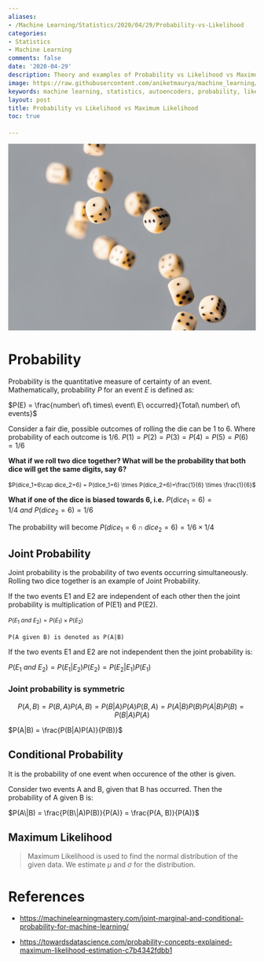 ```yaml
---
aliases:
- /Machine Learning/Statistics/2020/04/29/Probability-vs-Likelihood
categories:
- Statistics
- Machine Learning
comments: false
date: '2020-04-29'
description: Theory and examples of Probability vs Likelihood vs Maximum Likelihood
image: https://raw.githubusercontent.com/aniketmaurya/machine_learning/master/blog_files/2020-04-29-Probability-vs-Likelyhood/dice-min.jpg
keywords: machine learning, statistics, autoencoders, probability, likelihood, distribution
layout: post
title: Probability vs Likelihood vs Maximum Likelihood
toc: true

---
```


![](https://raw.githubusercontent.com/aniketmaurya/machine_learning/master/blog_files/2020-04-29-Probability-vs-Likelyhood/dice-min.jpg "Photo by Riho Kroll on Unsplash")

# Probability
Probability is the quantitative measure of certainty of an event.
Mathematically, probability $P$ for an event $E$ is defined as:

$P(E) = \frac{number\ of\ times\ event\ E\ occurred}{Total\ number\ of\ events}$


Consider a fair die, possible outcomes of rolling the die can be 1 to 6. Where probability of each outcome is 1/6.
<bold>$P(1) = P(2) = P(3) = P(4) = P(5) = P(6) = 1/6$</bold>

**What if we roll two dice together? What will be the probability that both dice will get the same digits, say 6?**

<small>
$P(dice_1=6\cap dice_2=6) = P(dice_1=6) \times P(dice_2=6)=\frac{1}{6} \times \frac{1}{6}$
</small>

**What if one of the dice is biased towards 6, i.e.** <bold> $P(dice_1=6) = 1/4\ and\ P(dice_2=6)=1/6$</bold>

The probability will become <bold>$P(dice_1=6\cap dice_2=6) = 1/6 \times 1/4$</bold>

## Joint Probability
Joint probability is the probability of two events occurring simultaneously.
Rolling two dice together is an example of Joint Probability.

If the two events E1 and E2 are independent of each other then the joint probability is multiplication of P(E1) and P(E2).

<small>$P(E_1\ and\ E_2) = P(E_1) \times P(E_2)$</small>

`P(A given B) is denoted as P(A|B)`

If the two events E1 and E2 are not independent then the joint probability is:

<bold>$P(E_1\ and\ E_2) = P(E_1|E_2)P(E_2) = P(E_2|E_1)P(E_1)$</bold>


### Joint probability is symmetric
```math
P(A,B) = P(B, A)

P(A,B) = P(B|A)P(A)

P(B,A) = P(A|B)P(B)

P(A|B)P(B) = P(B|A)P(A)
```
$P(A|B) = \frac{P(B|A)P(A)}{P(B)}$

## Conditional Probability
It is the probability of one event when occurence of the other is given.

Consider two events A and B, given that B has occurred. Then the probability of A given B is:

$P(A\|B) =  \frac{P(B\|A)P(B)}{P(A)} = \frac{P(A, B)}{P(A)}$






## Maximum Likelihood
> Maximum Likelihood is used to find the normal distribution of the given data. We estimate $\mu$ and $\sigma$ for the distribution.






# References
* https://machinelearningmastery.com/joint-marginal-and-conditional-probability-for-machine-learning/

* https://towardsdatascience.com/probability-concepts-explained-maximum-likelihood-estimation-c7b4342fdbb1